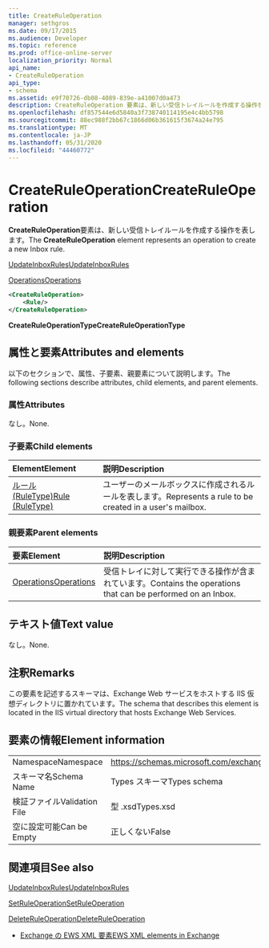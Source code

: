 ```yaml
---
title: CreateRuleOperation
manager: sethgros
ms.date: 09/17/2015
ms.audience: Developer
ms.topic: reference
ms.prod: office-online-server
localization_priority: Normal
api_name:
- CreateRuleOperation
api_type:
- schema
ms.assetid: e9f70726-db08-4089-839e-a41007d0a473
description: CreateRuleOperation 要素は、新しい受信トレイルールを作成する操作を表します。
ms.openlocfilehash: df857544e6d5840a3f738740114195e4c4bb5798
ms.sourcegitcommit: 88ec988f2bb67c1866d06b361615f3674a24e795
ms.translationtype: MT
ms.contentlocale: ja-JP
ms.lasthandoff: 05/31/2020
ms.locfileid: "44460772"
---
```

# <a name="createruleoperation"></a><span data-ttu-id="3a521-103">CreateRuleOperation</span><span class="sxs-lookup"><span data-stu-id="3a521-103">CreateRuleOperation</span></span>

<span data-ttu-id="3a521-104">**CreateRuleOperation**要素は、新しい受信トレイルールを作成する操作を表します。</span><span class="sxs-lookup"><span data-stu-id="3a521-104">The **CreateRuleOperation** element represents an operation to create a new Inbox rule.</span></span> 
  
[<span data-ttu-id="3a521-105">UpdateInboxRules</span><span class="sxs-lookup"><span data-stu-id="3a521-105">UpdateInboxRules</span></span>](updateinboxrules.md)
  
[<span data-ttu-id="3a521-106">Operations</span><span class="sxs-lookup"><span data-stu-id="3a521-106">Operations</span></span>](operations.md)
  
```xml
<CreateRuleOperation>
    <Rule/>
</CreateRuleOperation>
```

 <span data-ttu-id="3a521-107">**CreateRuleOperationType**</span><span class="sxs-lookup"><span data-stu-id="3a521-107">**CreateRuleOperationType**</span></span>
## <a name="attributes-and-elements"></a><span data-ttu-id="3a521-108">属性と要素</span><span class="sxs-lookup"><span data-stu-id="3a521-108">Attributes and elements</span></span>

<span data-ttu-id="3a521-109">以下のセクションで、属性、子要素、親要素について説明します。</span><span class="sxs-lookup"><span data-stu-id="3a521-109">The following sections describe attributes, child elements, and parent elements.</span></span>
  
### <a name="attributes"></a><span data-ttu-id="3a521-110">属性</span><span class="sxs-lookup"><span data-stu-id="3a521-110">Attributes</span></span>

<span data-ttu-id="3a521-111">なし。</span><span class="sxs-lookup"><span data-stu-id="3a521-111">None.</span></span>
  
### <a name="child-elements"></a><span data-ttu-id="3a521-112">子要素</span><span class="sxs-lookup"><span data-stu-id="3a521-112">Child elements</span></span>

|<span data-ttu-id="3a521-113">**Element**</span><span class="sxs-lookup"><span data-stu-id="3a521-113">**Element**</span></span>|<span data-ttu-id="3a521-114">**説明**</span><span class="sxs-lookup"><span data-stu-id="3a521-114">**Description**</span></span>|
|:-----|:-----|
|[<span data-ttu-id="3a521-115">ルール (RuleType)</span><span class="sxs-lookup"><span data-stu-id="3a521-115">Rule (RuleType)</span></span>](rule-ruletype.md) <br/> |<span data-ttu-id="3a521-116">ユーザーのメールボックスに作成されるルールを表します。</span><span class="sxs-lookup"><span data-stu-id="3a521-116">Represents a rule to be created in a user's mailbox.</span></span>  <br/> |
   
### <a name="parent-elements"></a><span data-ttu-id="3a521-117">親要素</span><span class="sxs-lookup"><span data-stu-id="3a521-117">Parent elements</span></span>

|<span data-ttu-id="3a521-118">**要素**</span><span class="sxs-lookup"><span data-stu-id="3a521-118">**Element**</span></span>|<span data-ttu-id="3a521-119">**説明**</span><span class="sxs-lookup"><span data-stu-id="3a521-119">**Description**</span></span>|
|:-----|:-----|
|[<span data-ttu-id="3a521-120">Operations</span><span class="sxs-lookup"><span data-stu-id="3a521-120">Operations</span></span>](operations.md) <br/> |<span data-ttu-id="3a521-121">受信トレイに対して実行できる操作が含まれています。</span><span class="sxs-lookup"><span data-stu-id="3a521-121">Contains the operations that can be performed on an Inbox.</span></span>  <br/> |
   
## <a name="text-value"></a><span data-ttu-id="3a521-122">テキスト値</span><span class="sxs-lookup"><span data-stu-id="3a521-122">Text value</span></span>

<span data-ttu-id="3a521-123">なし。</span><span class="sxs-lookup"><span data-stu-id="3a521-123">None.</span></span>
  
## <a name="remarks"></a><span data-ttu-id="3a521-124">注釈</span><span class="sxs-lookup"><span data-stu-id="3a521-124">Remarks</span></span>

<span data-ttu-id="3a521-125">この要素を記述するスキーマは、Exchange Web サービスをホストする IIS 仮想ディレクトリに置かれています。</span><span class="sxs-lookup"><span data-stu-id="3a521-125">The schema that describes this element is located in the IIS virtual directory that hosts Exchange Web Services.</span></span>
  
## <a name="element-information"></a><span data-ttu-id="3a521-126">要素の情報</span><span class="sxs-lookup"><span data-stu-id="3a521-126">Element information</span></span>

|||
|:-----|:-----|
|<span data-ttu-id="3a521-127">Namespace</span><span class="sxs-lookup"><span data-stu-id="3a521-127">Namespace</span></span>  <br/> |https://schemas.microsoft.com/exchange/services/2006/types  <br/> |
|<span data-ttu-id="3a521-128">スキーマ名</span><span class="sxs-lookup"><span data-stu-id="3a521-128">Schema Name</span></span>  <br/> |<span data-ttu-id="3a521-129">Types スキーマ</span><span class="sxs-lookup"><span data-stu-id="3a521-129">Types schema</span></span>  <br/> |
|<span data-ttu-id="3a521-130">検証ファイル</span><span class="sxs-lookup"><span data-stu-id="3a521-130">Validation File</span></span>  <br/> |<span data-ttu-id="3a521-131">型 .xsd</span><span class="sxs-lookup"><span data-stu-id="3a521-131">Types.xsd</span></span>  <br/> |
|<span data-ttu-id="3a521-132">空に設定可能</span><span class="sxs-lookup"><span data-stu-id="3a521-132">Can be Empty</span></span>  <br/> |<span data-ttu-id="3a521-133">正しくない</span><span class="sxs-lookup"><span data-stu-id="3a521-133">False</span></span>  <br/> |
   
## <a name="see-also"></a><span data-ttu-id="3a521-134">関連項目</span><span class="sxs-lookup"><span data-stu-id="3a521-134">See also</span></span>



[<span data-ttu-id="3a521-135">UpdateInboxRules</span><span class="sxs-lookup"><span data-stu-id="3a521-135">UpdateInboxRules</span></span>](updateinboxrules.md)
  
[<span data-ttu-id="3a521-136">SetRuleOperation</span><span class="sxs-lookup"><span data-stu-id="3a521-136">SetRuleOperation</span></span>](setruleoperation.md)
  
[<span data-ttu-id="3a521-137">DeleteRuleOperation</span><span class="sxs-lookup"><span data-stu-id="3a521-137">DeleteRuleOperation</span></span>](deleteruleoperation.md)


- [<span data-ttu-id="3a521-138">Exchange の EWS XML 要素</span><span class="sxs-lookup"><span data-stu-id="3a521-138">EWS XML elements in Exchange</span></span>](ews-xml-elements-in-exchange.md)


